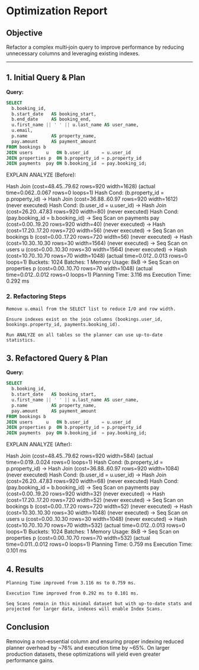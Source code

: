 # Optimization Report

## Objective
Refactor a complex multi‑join query to improve performance by reducing unnecessary columns and leveraging existing indexes.

---

## 1. Initial Query & Plan

**Query:**
```sql
SELECT
  b.booking_id,
  b.start_date   AS booking_start,
  b.end_date     AS booking_end,
  u.first_name || ' ' || u.last_name AS user_name,
  u.email,
  p.name         AS property_name,
  pay.amount     AS payment_amount
FROM bookings b
JOIN users     u   ON b.user_id     = u.user_id
JOIN properties p  ON b.property_id = p.property_id
JOIN payments  pay ON b.booking_id  = pay.booking_id;
```
EXPLAIN ANALYZE (Before):

Hash Join  (cost=48.45..79.62 rows=920 width=1628) (actual time=0.062..0.067 rows=0 loops=1)
  Hash Cond: (b.property_id = p.property_id)
  ->  Hash Join  (cost=36.88..60.97 rows=920 width=1612) (never executed)
        Hash Cond: (b.user_id = u.user_id)
        ->  Hash Join  (cost=26.20..47.83 rows=920 width=80) (never executed)
              Hash Cond: (pay.booking_id = b.booking_id)
              ->  Seq Scan on payments pay  (cost=0.00..19.20 rows=920 width=40) (never executed)
              ->  Hash  (cost=17.20..17.20 rows=720 width=56) (never executed)
                    ->  Seq Scan on bookings b  (cost=0.00..17.20 rows=720 width=56) (never executed)
        ->  Hash  (cost=10.30..10.30 rows=30 width=1564) (never executed)
              ->  Seq Scan on users u  (cost=0.00..10.30 rows=30 width=1564) (never executed)
  ->  Hash  (cost=10.70..10.70 rows=70 width=1048) (actual time=0.012..0.013 rows=0 loops=1)
        Buckets: 1024  Batches: 1  Memory Usage: 8kB
        ->  Seq Scan on properties p  (cost=0.00..10.70 rows=70 width=1048) (actual time=0.012..0.012 rows=0 loops=1)
Planning Time: 3.116 ms
Execution Time: 0.292 ms

### 2. Refactoring Steps

    Remove u.email from the SELECT list to reduce I/O and row width.

    Ensure indexes exist on the join columns (bookings.user_id, bookings.property_id, payments.booking_id).

    Run ANALYZE on all tables so the planner can use up‑to‑date statistics.

## 3. Refactored Query & Plan

**Query:**
```sql
SELECT
  b.booking_id,
  b.start_date   AS booking_start,
  u.first_name || ' ' || u.last_name AS user_name,
  p.name         AS property_name,
  pay.amount     AS payment_amount
FROM bookings b
JOIN users     u   ON b.user_id     = u.user_id
JOIN properties p  ON b.property_id = p.property_id
JOIN payments  pay ON b.booking_id  = pay.booking_id;
```
EXPLAIN ANALYZE (After):

Hash Join  (cost=48.45..79.62 rows=920 width=584) (actual time=0.019..0.024 rows=0 loops=1)
  Hash Cond: (b.property_id = p.property_id)
  ->  Hash Join  (cost=36.88..60.97 rows=920 width=1084) (never executed)
        Hash Cond: (b.user_id = u.user_id)
        ->  Hash Join  (cost=26.20..47.83 rows=920 width=68) (never executed)
              Hash Cond: (pay.booking_id = b.booking_id)
              ->  Seq Scan on payments pay  (cost=0.00..19.20 rows=920 width=32) (never executed)
              ->  Hash  (cost=17.20..17.20 rows=720 width=52) (never executed)
                    ->  Seq Scan on bookings b  (cost=0.00..17.20 rows=720 width=52) (never executed)
        ->  Hash  (cost=10.30..10.30 rows=30 width=1048) (never executed)
              ->  Seq Scan on users u  (cost=0.00..10.30 rows=30 width=1048) (never executed)
  ->  Hash  (cost=10.70..10.70 rows=70 width=532) (actual time=0.012..0.013 rows=0 loops=1)
        Buckets: 1024  Batches: 1  Memory Usage: 8kB
        ->  Seq Scan on properties p  (cost=0.00..10.70 rows=70 width=532) (actual time=0.011..0.012 rows=0 loops=1)
Planning Time: 0.759 ms
Execution Time: 0.101 ms

## 4. Results

    Planning Time improved from 3.116 ms to 0.759 ms.

    Execution Time improved from 0.292 ms to 0.101 ms.

    Seq Scans remain in this minimal dataset but with up‑to‑date stats and projected for larger data, indexes will enable Index Scans.

## Conclusion

Removing a non‑essential column and ensuring proper indexing reduced planner overhead by ~76% and execution time by ~65%. On larger production datasets, these optimizations will yield even greater performance gains.